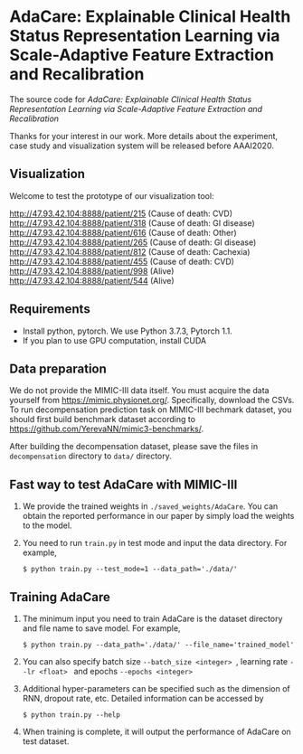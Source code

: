 # AdaCare: Explainable Clinical Health Status Representation Learning via Scale-Adaptive Feature Extraction and Recalibration

The source code for *AdaCare: Explainable Clinical Health Status Representation Learning via Scale-Adaptive Feature Extraction and Recalibration*

Thanks for your interest in our work. More details about the experiment, case study and visualization system will be released before AAAI2020.

## Visualization
Welcome to test the prototype of our visualization tool:

http://47.93.42.104:8888/patient/215 (Cause of death: CVD)  
http://47.93.42.104:8888/patient/318 (Cause of death: GI disease)  
http://47.93.42.104:8888/patient/616 (Cause of death: Other)  
http://47.93.42.104:8888/patient/265 (Cause of death: GI disease)  
http://47.93.42.104:8888/patient/812 (Cause of death: Cachexia)  
http://47.93.42.104:8888/patient/455 (Cause of death: CVD)  
http://47.93.42.104:8888/patient/998 (Alive)  
http://47.93.42.104:8888/patient/544 (Alive)  

## Requirements

* Install python, pytorch. We use Python 3.7.3, Pytorch 1.1.
* If you plan to use GPU computation, install CUDA

## Data preparation
We do not provide the MIMIC-III data itself. You must acquire the data yourself from https://mimic.physionet.org/. Specifically, download the CSVs. To run decompensation prediction task on MIMIC-III bechmark dataset, you should first build benchmark dataset according to https://github.com/YerevaNN/mimic3-benchmarks/.

After building the decompensation dataset, please save the files in ```decompensation``` directory to ```data/``` directory.

## Fast way to test AdaCare with MIMIC-III
1. We provide the trained weights in ```./saved_weights/AdaCare```. You can obtain the reported performance in our paper by simply load the weights to the model.

2. You need to run ```train.py``` in test mode and input the data directory. For example,

    ```$ python train.py --test_mode=1 --data_path='./data/' ```

## Training AdaCare
1. The minimum input you need to train AdaCare is the dataset directory and file name to save model. For example,

    ```$ python train.py --data_path='./data/' --file_name='trained_model' ```

3. You can also specify batch size ```--batch_size <integer> ```, learning rate ```--lr <float> ``` and epochs ```--epochs <integer> ```

4. Additional hyper-parameters can be specified such as the dimension of RNN, dropout rate, etc. Detailed information can be accessed by 

    ```$ python train.py --help```

5. When training is complete, it will output the performance of AdaCare on test dataset.
